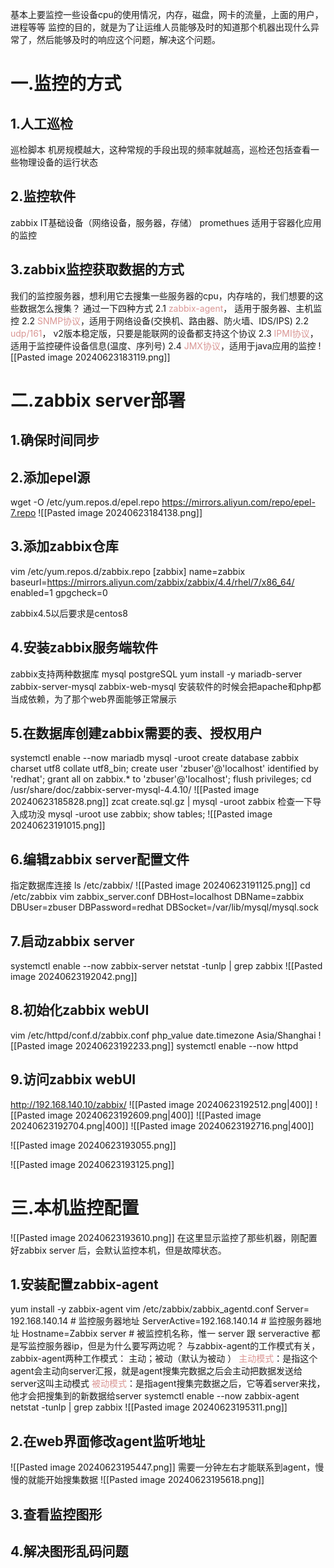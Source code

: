基本上要监控一些设备cpu的使用情况，内存，磁盘，网卡的流量，上面的用户，进程等等
监控的目的，就是为了让运维人员能够及时的知道那个机器出现什么异常了，然后能够及时的响应这个问题，解决这个问题。

# 一.监控的方式
## 1.人工巡检
巡检脚本
机房规模越大，这种常规的手段出现的频率就越高，巡检还包括查看一些物理设备的运行状态
## 2.监控软件
zabbix 
IT基础设备（网络设备，服务器，存储）
promethues
适用于容器化应用的监控

## 3.zabbix监控获取数据的方式
我们的监控服务器，想利用它去搜集一些服务器的cpu，内存啥的，我们想要的这些数据怎么搜集？
通过一下四种方式
2.1 <font color="#d99694">zabbix-agent</font>， 适用于服务器、主机监控
2.2 <font color="#d99694">SNMP协议</font>，适用于网络设备(交换机、路由器、防火墙、IDS/IPS)
2.2  <font color="#d99694">udp/161</font>， v2版本稳定版，只要是能联网的设备都支持这个协议
2.3 <font color="#d99694">IPMI协议</font>，适用于监控硬件设备信息(温度、序列号)
2.4 <font color="#d99694">JMX协议</font>，适用于java应用的监控
![[Pasted image 20240623183119.png]]


# 二.zabbix server部署

## 1.确保时间同步
## 2.添加epel源
wget -O /etc/yum.repos.d/epel.repo https://mirrors.aliyun.com/repo/epel-7.repo
![[Pasted image 20240623184138.png]]
## 3.添加zabbix仓库
vim /etc/yum.repos.d/zabbix.repo
[zabbix]
name=zabbix
baseurl=https://mirrors.aliyun.com/zabbix/zabbix/4.4/rhel/7/x86_64/
enabled=1
gpgcheck=0

zabbix4.5以后要求是centos8
## 4.安装zabbix服务端软件
zabbix支持两种数据库 mysql postgreSQL
yum install -y mariadb-server zabbix-server-mysql zabbix-web-mysql 
安装软件的时候会把apache和php都当成依赖，为了那个web界面能够正常展示
## 5.在数据库创建zabbix需要的表、授权用户
systemctl enable --now mariadb
mysql -uroot
create database zabbix charset utf8 collate utf8_bin;
create user 'zbuser'@'localhost' identified by 'redhat';
grant all on zabbix.* to 'zbuser'@'localhost';
flush privileges;
cd /usr/share/doc/zabbix-server-mysql-4.4.10/
![[Pasted image 20240623185828.png]]
zcat create.sql.gz | mysql -uroot zabbix
检查一下导入成功没
mysql -uroot
use  zabbix;
show tables;
![[Pasted image 20240623191015.png]]

## 6.编辑zabbix server配置文件
指定数据库连接
ls /etc/zabbix/
![[Pasted image 20240623191125.png]]
cd /etc/zabbix
vim zabbix_server.conf
	DBHost=localhost 
	DBName=zabbix 
	DBUser=zbuser 
	DBPassword=redhat 
	DBSocket=/var/lib/mysql/mysql.sock

## 7.启动zabbix server
systemctl enable --now zabbix-server
netstat -tunlp | grep zabbix
![[Pasted image 20240623192042.png]]
## 8.初始化zabbix webUI
vim /etc/httpd/conf.d/zabbix.conf 
php_value date.timezone Asia/Shanghai
![[Pasted image 20240623192233.png]]
systemctl enable --now httpd
## 9.访问zabbix webUI
http://192.168.140.10/zabbix/
![[Pasted image 20240623192512.png|400]]
![[Pasted image 20240623192609.png|400]]
![[Pasted image 20240623192704.png|400]]
![[Pasted image 20240623192716.png|400]]


![[Pasted image 20240623193055.png]]

![[Pasted image 20240623193125.png]]

# 三.本机监控配置
![[Pasted image 20240623193610.png]]
在这里显示监控了那些机器，刚配置好zabbix server 后，会默认监控本机，但是故障状态。
## 1.安装配置zabbix-agent
yum install -y zabbix-agent 
vim /etc/zabbix/zabbix_agentd.conf 
	Server= 192.168.140.14              # 监控服务器地址
	ServerActive=192.168.140.14    # 监控服务器地址
	Hostname=Zabbix server           # 被监控机名称，惟一
server 跟 serveractive 都是写监控服务器ip，但是为什么要写两边呢？
与zabbix-agent的工作模式有关，zabbix-agent两种工作模式： 主动；被动（默认为被动 ）
<font color="#d99694">主动模式</font>：是指这个agent会主动向server汇报，就是agent搜集完数据之后会主动把数据发送给server这叫主动模式
<font color="#d99694">被动模式</font>：是指agent搜集完数据之后，它等着server来找，他才会把搜集到的新数据给server
systemctl enable --now zabbix-agent
netstat -tunlp | grep zabbix
![[Pasted image 20240623195311.png]]
## 2.在web界面修改agent监听地址
![[Pasted image 20240623195447.png]]
需要一分钟左右才能联系到agent，慢慢的就能开始搜集数据
![[Pasted image 20240623195618.png]]

## 3.查看监控图形

## 4.解决图形乱码问题
